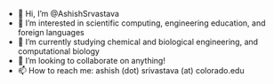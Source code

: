 - 👋 Hi, I’m @AshishSrvastava
- 👀 I’m interested in scientific computing, engineering education, and foreign languages
- 🌱 I’m currently studying chemical and biological engineering, and computational biology
- 💞️ I’m looking to collaborate on anything!
- 📫 How to reach me: ashish (dot) srivastava (at) colorado.edu

<!---
AshishSrvastava/AshishSrvastava is a ✨ special ✨ repository because its `README.md` (this file) appears on your GitHub profile.
You can click the Preview link to take a look at your changes.
--->
